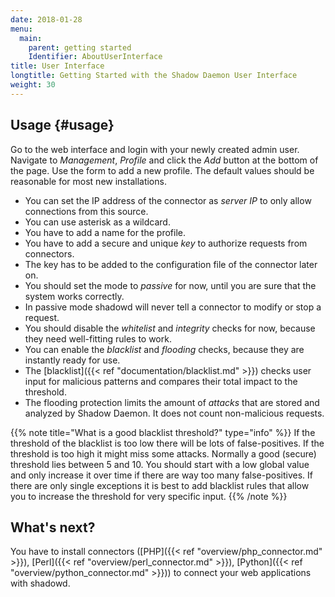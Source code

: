 ```yaml
---
date: 2018-01-28
menu:
  main:
    parent: getting started
    Identifier: AboutUserInterface
title: User Interface
longtitle: Getting Started with the Shadow Daemon User Interface
weight: 30
---
```


## Usage {#usage}

Go to the web interface and login with your newly created admin user.
Navigate to *Management*, *Profile* and click the *Add* button at the bottom of the page.
Use the form to add a new profile.
The default values should be reasonable for most new installations.

 * You can set the IP address of the connector as *server IP* to only allow connections from this source.
  * You can use asterisk as a wildcard.
 * You have to add a name for the profile.
 * You have to add a secure and unique *key* to authorize requests from connectors.
  * The key has to be added to the configuration file of the connector later on.
 * You should set the mode to *passive* for now, until you are sure that the system works correctly.
  * In passive mode shadowd will never tell a connector to modify or stop a request.
 * You should disable the *whitelist* and *integrity* checks for now, because they need well-fitting rules to work.
 * You can enable the *blacklist* and *flooding* checks, because they are instantly ready for use.
  * The [blacklist]({{< ref "documentation/blacklist.md" >}}) checks user input for malicious patterns and compares their total impact to the threshold.
  * The flooding protection limits the amount of *attacks* that are stored and analyzed by Shadow Daemon. It does not count non-malicious requests.

{{% note title="What is a good blacklist threshold?" type="info" %}}
If the threshold of the blacklist is too low there will be lots of false-positives.
If the threshold is too high it might miss some attacks.
Normally a good (secure) threshold lies between 5 and 10.
You should start with a low global value and only increase it over time if there are way too many false-positives.
If there are only single exceptions it is best to add blacklist rules that allow you to increase the threshold for very specific input.
{{% /note %}}

## What's next?

You have to install connectors ([PHP]({{< ref "overview/php_connector.md" >}}), [Perl]({{< ref "overview/perl_connector.md" >}}), [Python]({{< ref "overview/python_connector.md" >}})) to connect your web applications with shadowd.
